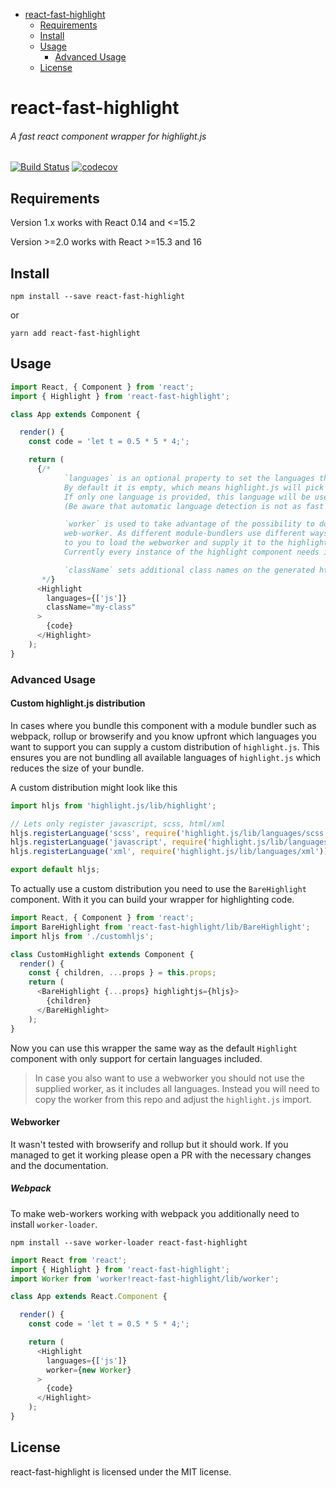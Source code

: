 <!-- START doctoc generated TOC please keep comment here to allow auto update -->
<!-- DON'T EDIT THIS SECTION, INSTEAD RE-RUN doctoc TO UPDATE -->

-   [react-fast-highlight](#react-fast-highlight)
    -   [Requirements](#requirements)
    -   [Install](#install)
    -   [Usage](#usage)
        -   [Advanced Usage](#advanced-usage)
    -   [License](#license)

<!-- END doctoc generated TOC please keep comment here to allow auto update -->

# react-fast-highlight

###### A fast react component wrapper for highlight.js

[![Build Status](https://travis-ci.org/researchgate/react-fast-highlight.svg?branch=master)](https://travis-ci.org/researchgate/react-fast-highlight)
[![codecov](https://codecov.io/gh/researchgate/react-fast-highlight/branch/master/graph/badge.svg)](https://codecov.io/gh/researchgate/react-fast-highlight)

## Requirements

Version 1.x works with React 0.14 and <=15.2

Version >=2.0 works with React >=15.3 and 16

## Install

`npm install --save react-fast-highlight`

or

`yarn add react-fast-highlight`

## Usage

```js
import React, { Component } from 'react';
import { Highlight } from 'react-fast-highlight';

class App extends Component {

  render() {
    const code = 'let t = 0.5 * 5 * 4;';

    return (
      {/*
            `languages` is an optional property to set the languages that highlight.js should pick from.
            By default it is empty, which means highlight.js will pick from all available languages.
            If only one language is provided, this language will be used without doing checks beforehand.
            (Be aware that automatic language detection is not as fast as when specifing a language.)

            `worker` is used to take advantage of the possibility to do the highlighting work in a
            web-worker. As different module-bundlers use different ways to load web-workers, it is up
            to you to load the webworker and supply it to the highlight component. (see example)
            Currently every instance of the highlight component needs its own web-worker.

            `className` sets additional class names on the generated html markup.
       */}
      <Highlight
        languages={['js']}
        className="my-class"
      >
        {code}
      </Highlight>
    );
}
```

### Advanced Usage

#### Custom highlight.js distribution

In cases where you bundle this component with a module bundler such as webpack,
rollup or browserify and you know upfront which languages you want to support
you can supply a custom distribution of `highlight.js`. This ensures you are not
bundling all available languages of `highlight.js` which reduces the size of
your bundle.

A custom distribution might look like this

```js
import hljs from 'highlight.js/lib/highlight';

// Lets only register javascript, scss, html/xml
hljs.registerLanguage('scss', require('highlight.js/lib/languages/scss'));
hljs.registerLanguage('javascript', require('highlight.js/lib/languages/javascript'));
hljs.registerLanguage('xml', require('highlight.js/lib/languages/xml'));

export default hljs;
```

To actually use a custom distribution you need to use the `BareHighlight`
component. With it you can build your wrapper for highlighting code.

```js
import React, { Component } from 'react';
import BareHighlight from 'react-fast-highlight/lib/BareHighlight';
import hljs from './customhljs';

class CustomHighlight extends Component {
  render() {
    const { children, ...props } = this.props;
    return (
      <BareHighlight {...props} highlightjs={hljs}>
        {children}
      </BareHighlight>
    );
}
```

Now you can use this wrapper the same way as the default `Highlight` component
with only support for certain languages included.

> In case you also want to use a webworker you should not use the supplied
> worker, as it includes all languages. Instead you will need to copy the worker
> from this repo and adjust the `highlight.js` import.

#### Webworker

It wasn't tested with browserify and rollup but it should work. If you managed
to get it working please open a PR with the necessary changes and the
documentation.

##### Webpack

To make web-workers working with webpack you additionally need to install
`worker-loader`.

`npm install --save worker-loader react-fast-highlight`

```js
import React from 'react';
import { Highlight } from 'react-fast-highlight';
import Worker from 'worker!react-fast-highlight/lib/worker';

class App extends React.Component {

  render() {
    const code = 'let t = 0.5 * 5 * 4;';

    return (
      <Highlight
        languages={['js']}
        worker={new Worker}
      >
        {code}
      </Highlight>
    );
}
```

## License

react-fast-highlight is licensed under the MIT license.
